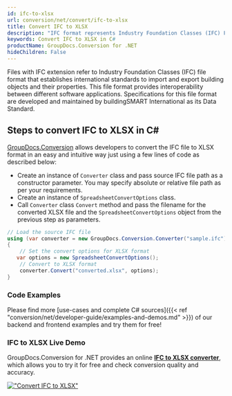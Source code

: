 ```yaml
---
id: ifc-to-xlsx
url: conversion/net/convert/ifc-to-xlsx
title: Convert IFC to XLSX
description: "IFC format represents Industry Foundation Classes (IFC) File Format with .ifc extension. Learn how to convert IFC to XLSX file programmatically in C# language using GroupDocs.Conversion for .NET library."
keywords: Convert IFC to XLSX in C#
productName: GroupDocs.Conversion for .NET
hideChildren: False
---
```


Files with IFC extension refer to  Industry Foundation Classes (IFC) file format that establishes international standards to import and export building objects and their properties. This file format provides interoperability between different software applications. Specifications for this file format are developed and maintained by buildingSMART International as its Data Standard.

## Steps to convert IFC to XLSX in C#

[GroupDocs.Conversion](https://products.groupdocs.com/conversion/net) allows developers to convert the IFC file to XLSX format in an easy and intuitive way just using a few lines of code as described below:

* Create an instance of `Converter` class and pass source IFC file path as a constructor parameter. You may specify absolute or relative file path as per your requirements. 
* Create an instance of `SpreadsheetConvertOptions` class.
* Call `Converter` class `Convert` method and pass the filename for the converted XLSX file and the `SpreadsheetConvertOptions` object from the previous step as parameters.

```csharp
// Load the source IFC file
using (var converter = new GroupDocs.Conversion.Converter("sample.ifc"))
{
    // Set the convert options for XLSX format
   var options = new SpreadsheetConvertOptions();
    // Convert to XLSX format
    converter.Convert("converted.xlsx", options);
}
```

### Code Examples

Please find more [use-cases and complete C# sources]({{< ref "conversion/net/developer-guide/examples-and-demos.md" >}}) of our backend and frontend examples and try them for free!

### IFC to XLSX Live Demo

GroupDocs.Conversion for .NET provides an online [**IFC to XLSX converter**](https://products.groupdocs.app/conversion/ifc-to-xlsx), which allows you to try it for free and check conversion quality and accuracy.

[!["Convert IFC to XLSX"](conversion/net/images/convert-to-xlsx/convert-ifc-to-xlsx.png)](https://products.groupdocs.app/conversion/ifc-to-xlsx)